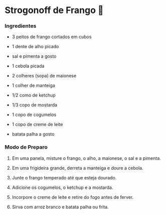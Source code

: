 # Strogonoff de Frango :chicken:



### Ingredientes

- 3 peitos de frango cortados em cubos

- 1 dente de alho picado

- sal e pimenta a gosto

- 1 cebola picada

- 2 colheres (sopa) de maionese

- 1 colher de manteiga

- 1/2 como de ketchup

- 1/3 copo de mostarda

- 1 copo de cogumelos

- 1 copo de creme de leite

- batata palha a gosto

### Modo de Preparo

1. Em uma panela, misture o frango, o alho, a maionese, o sal e a pimenta.

1. Em uma frigideira grande, derreta a manteiga e doure a cebola.

1. Junte o frango temperado até que esteja dourado.

1. Adicione os cogumelos, o ketchup e a mostarda.

1. Incorpore o creme de leite e retire do fogo antes de ferver.

1. Sirva com arroz branco e batata palha ou frita.

